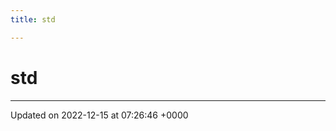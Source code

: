 ```yaml
---
title: std

---
```


# std








-------------------------------

Updated on 2022-12-15 at 07:26:46 +0000